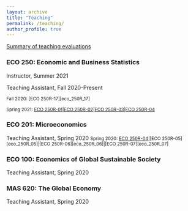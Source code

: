 ```yaml
---
layout: archive
title: "Teaching"
permalink: /teaching/
author_profile: true
---
```


[Summary of teaching evaluations](https://satyaki4.github.io/files/summary_of_evaluations.pdf)

### ECO 250: Economic and Business Statistics
Instructor, Summer 2021

Teaching Assistant, Fall 2020-Present

<small>Fall 2020: [ECO 250R-17][eco_250R_17]</small>

<small>Spring 2021: [ECO 250R-01][eco_250R_01]|[ECO 250R-02][eco_250R_02]|[ECO 250R-03][eco_250R_03]|[ECO 250R-04][eco_250R_04]</small>

[eco_250R_01]: https://satyaki4.github.io/G:/files/Spring_2021_ECO_250R_01_course_evaluation.pdf
[eco_250R_02]: https://satyaki4.github.io/G:/files/Spring_2021_ECO_250R_02_course_evaluation.pdf
[eco_250R_03]: https://satyaki4.github.io/G:/files/Spring_2021_ECO_250R_03_course_evaluation.pdf
[eco_250R_04]: https://satyaki4.github.io/G:/files/Spring_2021_ECO_250R_04_course_evaluation.pdf

### ECO 201: Microeconomics
Teaching Assistant, Spring 2020
<small>Spring 2020: [ECO 250R-04][eco_250R_04]|[ECO 250R-05][eco_250R_05]|[ECO 250R-06][eco_250R_06]|[ECO 250R-07][eco_250R_07]</small>

### ECO 100: Economics of Global Sustainable Society
Teaching Assistant, Spring 2020

### MAS 620: The Global Economy
Teaching Assistant, Spring 2020